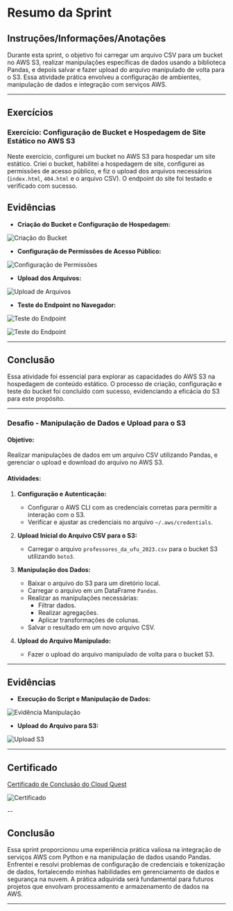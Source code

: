 # **Resumo da Sprint**

## **Instruções/Informações/Anotações**

Durante esta sprint, o objetivo foi carregar um arquivo CSV para um bucket no AWS S3, realizar manipulações específicas de dados usando a biblioteca Pandas, e depois salvar e fazer upload do arquivo manipulado de volta para o S3. Essa atividade prática envolveu a configuração de ambientes, manipulação de dados e integração com serviços AWS.

---

## **Exercícios**

### **Exercício: Configuração de Bucket e Hospedagem de Site Estático no AWS S3**

Neste exercício, configurei um bucket no AWS S3 para hospedar um site estático. Criei o bucket, habilitei a hospedagem de site, configurei as permissões de acesso público, e fiz o upload dos arquivos necessários (`index.html`, `404.html` e o arquivo CSV). O endpoint do site foi testado e verificado com sucesso.

## **Evidências**

- **Criação do Bucket e Configuração de Hospedagem:**

![Criação do Bucket](../Sprint5/evidencias/criacao_bucket.png)

- **Configuração de Permissões de Acesso Público:**

![Configuração de Permissões](../Sprint5/evidencias/configuracoes_permissoes.png)

- **Upload dos Arquivos:**

![Upload de Arquivos](../Sprint5/evidencias/upload_arquivos.png)

- **Teste do Endpoint no Navegador:**

![Teste do Endpoint](../Sprint5/evidencias/imagem_teste_endpoint.png)


![Teste do Endpoint](../Sprint5/evidencias/imagem_teste_endpoint_404.png)

---

## **Conclusão**

Essa atividade foi essencial para explorar as capacidades do AWS S3 na hospedagem de conteúdo estático. O processo de criação, configuração e teste do bucket foi concluído com sucesso, evidenciando a eficácia do S3 para este propósito.

---

### **Desafio - Manipulação de Dados e Upload para o S3**

#### **Objetivo:**

Realizar manipulações de dados em um arquivo CSV utilizando Pandas, e gerenciar o upload e download do arquivo no AWS S3.

#### **Atividades:**

1. **Configuração e Autenticação:**
   - Configurar o AWS CLI com as credenciais corretas para permitir a interação com o S3.
   - Verificar e ajustar as credenciais no arquivo `~/.aws/credentials`.

2. **Upload Inicial do Arquivo CSV para o S3:**
   - Carregar o arquivo `professores_da_ufu_2023.csv` para o bucket S3 utilizando `boto3`.

3. **Manipulação dos Dados:**
   - Baixar o arquivo do S3 para um diretório local.
   - Carregar o arquivo em um DataFrame `Pandas`.
   - Realizar as manipulações necessárias:
     - Filtrar dados.
     - Realizar agregações.
     - Aplicar transformações de colunas.
   - Salvar o resultado em um novo arquivo CSV.

4. **Upload do Arquivo Manipulado:**
   - Fazer o upload do arquivo manipulado de volta para o bucket S3.

---

## **Evidências**

- **Execução do Script e Manipulação de Dados:**

![Evidência Manipulação](../Sprint5/evidencias/codigo_manipula.png)

- **Upload do Arquivo para S3:**

![Upload S3](../Sprint5/evidencias/upload_s3_2.png)

---

## **Certificado**

[Certificado de Conclusão do Cloud Quest](https://www.credly.com/badges/17931c6c-a94e-4c79-813b-081729e7839a/public_url)

![Certificado](../Sprint5/certificados/aws-cloud-quest-cloud-practitioner.png)


-- 

## **Conclusão**

Essa sprint proporcionou uma experiência prática valiosa na integração de serviços AWS com Python e na manipulação de dados usando Pandas. Enfrentei e resolvi problemas de configuração de credenciais e tokenização de dados, fortalecendo minhas habilidades em gerenciamento de dados e segurança na nuvem. A prática adquirida será fundamental para futuros projetos que envolvam processamento e armazenamento de dados na AWS.

---
